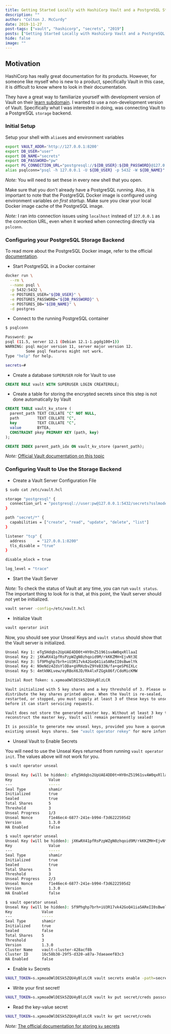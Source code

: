 ```yaml
---
title: Getting Started Locally with HashiCorp Vault and a PostgreSQL Storage Backend
description: ""
author: "Colton J. McCurdy"
date: 2019-11-27
post-tags: ["vault", "hashicorp", "secrets", "2019"]
posts: ["Getting Started Locally with HashiCorp Vault and a PostgreSQL Storage Backend"]
hide: false
image: ""
---
```


## Motivation

HashiCorp has really great documentation for its products. However, for someone like
myself who is new to a product, specifically Vault in this case, it is difficult
to know where to look in their documentation.

They have a great way to familiarize yourself with development version of Vault
on their [learn subdomain](https://learn.hashicorp.com/vault). I wanted to use
a non-development version of Vault. Specifically what I was interested in doing,
was connecting Vault to a PostgreSQL `storage` backend.

### Initial Setup

Setup your shell with `alias`es and environment variables

```bash
export VAULT_ADDR='http://127.0.0.1:8200'
export DB_USER="user"
export DB_NAME="secrets"
export DB_PASSWORD="pw"
export PG_CONNECTION_URL="postgresql://${DB_USER}:${DB_PASSWORD}@127.0.0.1:5432/${DB_NAME}?sslmode=disable"
alias psqlconn="psql -h 127.0.0.1 -U ${DB_USER} -p 5432 -W ${DB_NAME}"
```

_Note:_ You will need to set these in every new shell that you open.

Make sure that you don't already have a PostgreSQL running. Also, it is important
to note that the PostgreSQL Docker image is configured using environment variables
_on first startup_. Make sure you clear your local Docker image cache of the PostgreSQL
image.

_Note:_ I ran into connection issues using `localhost` instead of `127.0.0.1` as the connection URL, even when it worked
when connecting directly via `pslconn`.

### Configuring your PostgreSQL Storage Backend

To read more about the PostgreSQL Docker image, refer to the official [documentation](https://hub.docker.com/_/postgres).

+ Start PostgreSQL in a Docker container

```bash
docker run \
  --rm \
  --name psql \
  -p 5432:5432 \
  -e POSTGRES_USER="${DB_USER}" \
  -e POSTGRES_PASSWORD="${DB_PASSWORD}" \
  -e POSTGRES_DB="${DB_NAME}" \
  -d postgres
```

+ Connect to the running PostgreSQL container

```bash
$ psqlconn

Password: pw
psql (11.5, server 12.1 (Debian 12.1-1.pgdg100+1))
WARNING: psql major version 11, server major version 12.
         Some psql features might not work.
Type "help" for help.

secrets=#
```

+ Create a database `SUPERUSER` role for Vault to use

```sql
CREATE ROLE vault WITH SUPERUSER LOGIN CREATEROLE;
```

+ Create a table for storing the encrypted secrets since this step is not done automatically by Vault

```sql
CREATE TABLE vault_kv_store (
  parent_path TEXT COLLATE "C" NOT NULL,
  path        TEXT COLLATE "C",
  key         TEXT COLLATE "C",
  value       BYTEA,
  CONSTRAINT pkey PRIMARY KEY (path, key)
);

CREATE INDEX parent_path_idx ON vault_kv_store (parent_path);
```

_Note:_ [Official Vault documentation on this topic](https://www.vaultproject.io/docs/configuration/storage/postgresql.html)

### Configuring Vault to Use the Storage Backend

+ Create a Vault Server Configuration File

```bash
$ sudo cat /etc/vault.hcl

storage "postgresql" {
  connection_url = "postgresql://user:pw@127.0.0.1:5432/secrets?sslmode=disable"
}

path "secret/*" {
  capabilities = ["create", "read", "update", "delete", "list"]
}

listener "tcp" {
  address     = "127.0.0.1:8200"
  tls_disable = "true"
}

disable_mlock = true

log_level = "trace"
```

+ Start the Vault Server

_Note:_ To check the status of Vault at any time, you can run `vault status`. The important
thing to look for is that, at this point, the Vault server should _not_ yet be initialized.

```bash
vault server -config=/etc/vault.hcl
```

+ Initialize Vault

```bash
vault operator init
```

Now, you should see your Unseal Keys and `vault status` should show that the Vault server is initialized.

```bash
Unseal Key 1: eTg5Hdqbs2UpUAE4DD0t+HY0nZ51961svAW0qxRllaaI
Unseal Key 2: jXKwRX41pfRsPzpWZgN0zhqoid9M/rkKKZMH+EjvNt3E
Unseal Key 3: Sf9Phghp7brh+iU3R17vk42GoQ41ia5AReII0sBwelYk
Unseal Key 4: N9eNdz4ZdsYlODa+gVRHzbvZ9YeB33N/fa+qeSP6IXLc
Unseal Key 5: 4mtkNKLvew/eyRBoX6JD/Rk4lxFZGgk86f/CdoMicKMW

Initial Root Token: s.xpmoaOWlDESk5ZQU4yBlzLCR

Vault initialized with 5 key shares and a key threshold of 3. Please securely
distribute the key shares printed above. When the Vault is re-sealed,
restarted, or stopped, you must supply at least 3 of these keys to unseal it
before it can start servicing requests.

Vault does not store the generated master key. Without at least 3 key to
reconstruct the master key, Vault will remain permanently sealed!

It is possible to generate new unseal keys, provided you have a quorum of
existing unseal keys shares. See "vault operator rekey" for more information.
```

+ Unseal Vault to Enable Secrets

You will need to use the Unseal Keys returned from running `vault operator init`.
The values above will not work for you.

```bash
$ vault operator unseal

Unseal Key (will be hidden): eTg5Hdqbs2UpUAE4DD0t+HY0nZ51961svAW0qxRllaaI
Key                Value
---                -----
Seal Type          shamir
Initialized        true
Sealed             true
Total Shares       5
Threshold          3
Unseal Progress    1/3
Unseal Nonce       f1e46ec4-6877-241e-b994-f3d6222595d2
Version            1.3.0
HA Enabled         false

$ vault operator unseal
Unseal Key (will be hidden): jXKwRX41pfRsPzpWZgN0zhqoid9M/rkKKZMH+EjvNt3E
Key                Value
---                -----
Seal Type          shamir
Initialized        true
Sealed             true
Total Shares       5
Threshold          3
Unseal Progress    2/3
Unseal Nonce       f1e46ec4-6877-241e-b994-f3d6222595d2
Version            1.3.0
HA Enabled         false

$ vault operator unseal
Unseal Key (will be hidden): Sf9Phghp7brh+iU3R17vk42GoQ41ia5AReII0sBwelYk
Key             Value
---             -----
Seal Type       shamir
Initialized     true
Sealed          false
Total Shares    5
Threshold       3
Version         1.3.0
Cluster Name    vault-cluster-428acf8b
Cluster ID      16c58b38-29f5-d320-a87a-7daeaeef83c3
HA Enabled      false
```

+ Enable `kv` Secrets

```bash
VAULT_TOKEN=s.xpmoaOWlDESk5ZQU4yBlzLCR vault secrets enable -path=secret kv
```

+ Write your first secret!

```bash
VAULT_TOKEN=s.xpmoaOWlDESk5ZQU4yBlzLCR vault kv put secret/creds passcode=my-long-passcode
```

+ Read the key-value secret

```bash
VAULT_TOKEN=s.xpmoaOWlDESk5ZQU4yBlzLCR vault kv get secret/creds
```

_Note:_ [The official documentation for storing `kv` secrets](https://www.vaultproject.io/docs/commands/kv/index.html)
